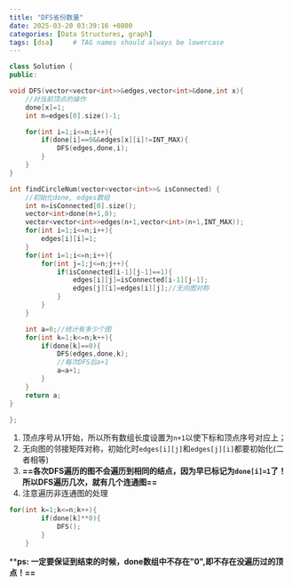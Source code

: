 ```yaml
---
title: "DFS省份数量"
date: 2025-03-20 03:39:16 +0800
categories: [Data Structures, graph]
tags: [dsa]     # TAG names should always be lowercase
---
```

```cpp
class Solution {
public:

void DFS(vector<vector<int>>&edges,vector<int>&done,int x){
    //对当前顶点的操作
    done[x]=1;
    int n=edges[0].size()-1;

    for(int i=1;i<=n;i++){
        if(done[i]==0&&edges[x][i]!=INT_MAX){
            DFS(edges,done,i);
        }
    }
}

int findCircleNum(vector<vector<int>>& isConnected) {
    //初始化done, edges数组
    int n=isConnected[0].size();
    vector<int>done(n+1,0);
    vector<vector<int>>edges(n+1,vector<int>(n+1,INT_MAX));
    for(int i=1;i<=n;i++){
        edges[i][i]=1;
    }
    for(int i=1;i<=n;i++){
        for(int j=1;j<=n;j++){
            if(isConnected[i-1][j-1]==1){
                edges[i][j]=isConnected[i-1][j-1];
                edges[j][i]=edges[i][j];//无向图对称
            }
        }
    }

    int a=0;//统计有多少个图
    for(int k=1;k<=n;k++){
        if(done[k]==0){
            DFS(edges,done,k);
            //每次DFS后a+1
            a=a+1;
        }        
    }
    return a;
}

};
```

1. 顶点序号从1开始，所以所有数组长度设置为`n+1`以使下标和顶点序号对应上；
2. 无向图的邻接矩阵对称，初始化时`edges[i][j]`和`edges[j][i]`都要初始化(二者相等)
3. **==各次DFS遍历的图不会遍历到相同的结点，因为早已标记为`done[i]=1`了！所以DFS遍历几次，就有几个连通图==**
4. 注意遍历非连通图的处理
```cpp
for(int k=1;k<=n;k++){
        if(done[k]**0){
            DFS();
        }        
    }
```
****ps: 一定要保证到结束的时候，done数组中不存在"0",即不存在没遍历过的顶点！==**
